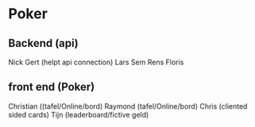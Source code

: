 # Poker

## Backend (api)
Nick
Gert (helpt api connection)
Lars
Sem
Rens 
Floris

## front end (Poker)
Christian ((tafel/Online/bord)
Raymond (tafel/Online/bord)
Chris (cliented sided cards)
Tijn (leaderboard/fictive geld)
